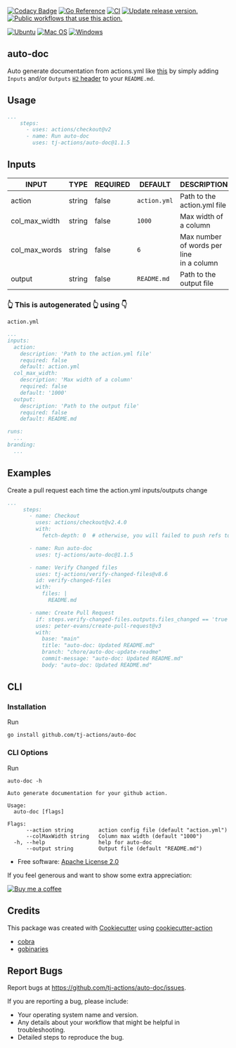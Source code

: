 [![Codacy Badge](https://api.codacy.com/project/badge/Grade/bb5dc10c1d2645c0894fa6774300639b)](https://app.codacy.com/gh/tj-actions/auto-doc?utm_source=github.com\&utm_medium=referral\&utm_content=tj-actions/auto-doc\&utm_campaign=Badge_Grade_Settings)
[![Go Reference](https://pkg.go.dev/badge/github.com/tj-actions/auto-doc.svg)](https://pkg.go.dev/github.com/tj-actions/auto-doc)
[![CI](https://github.com/tj-actions/auto-doc/workflows/CI/badge.svg)](https://github.com/tj-actions/auto-doc/actions?query=workflow%3ACI)
[![Update release version.](https://github.com/tj-actions/auto-doc/workflows/Update%20release%20version./badge.svg)](https://github.com/tj-actions/auto-doc/actions?query=workflow%3A%22Update+release+version.%22)
[![Public workflows that use this action.](https://img.shields.io/endpoint?url=https%3A%2F%2Fapi-tj-actions1.vercel.app%2Fapi%2Fgithub-actions%2Fused-by%3Faction%3Dtj-actions%2Fauto-doc%26badge%3Dtrue)](https://github.com/search?o=desc\&q=tj-actions+auto-doc+language%3AYAML\&s=\&type=Code)

[![Ubuntu](https://img.shields.io/badge/Ubuntu-E95420?logo=ubuntu\&logoColor=white)](https://docs.github.com/en/actions/reference/workflow-syntax-for-github-actions#jobsjob_idruns-on)
[![Mac OS](https://img.shields.io/badge/mac%20os-000000?logo=macos\&logoColor=F0F0F0)](https://docs.github.com/en/actions/reference/workflow-syntax-for-github-actions#jobsjob_idruns-on)
[![Windows](https://img.shields.io/badge/Windows-0078D6?logo=windows\&logoColor=white)](https://docs.github.com/en/actions/reference/workflow-syntax-for-github-actions#jobsjob_idruns-on)

## auto-doc

Auto generate documentation from actions.yml like [this](#inputs) by simply adding `Inputs` and/or `Outputs` [`H2` header](https://github.com/adam-p/markdown-here/wiki/Markdown-Cheatsheet#headers) to your `README.md`.

## Usage

```yaml
...
    steps:
      - uses: actions/checkout@v2
      - name: Run auto-doc
        uses: tj-actions/auto-doc@1.1.5
```

## Inputs

<!-- AUTO-DOC-INPUT:START - Do not remove or modify this section -->

|     INPUT     |  TYPE  | REQUIRED |   DEFAULT    |                 DESCRIPTION                 |
|---------------|--------|----------|--------------|---------------------------------------------|
| action        | string | false    | `action.yml` | Path to the action.yml file                 |
| col_max_width | string | false    | `1000`       | Max width of a column                       |
| col_max_words | string | false    | `6`          | Max number of words per line<br>in a column |
| output        | string | false    | `README.md`  | Path to the output file                     |

<!-- AUTO-DOC-INPUT:END -->

### 👆 This is autogenerated 👆 using 👇

`action.yml`

```yaml
...
inputs:
  action:
    description: 'Path to the action.yml file'
    required: false
    default: action.yml
  col_max_width:
    description: 'Max width of a column'
    required: false
    default: '1000'
  output:
    description: 'Path to the output file'
    required: false
    default: README.md

runs:
  ...
branding:
  ...
```

## Examples

Create a pull request each time the action.yml inputs/outputs change

```yaml
...
     steps:
       - name: Checkout
         uses: actions/checkout@v2.4.0
         with:
           fetch-depth: 0  # otherwise, you will failed to push refs to dest repo

       - name: Run auto-doc
         uses: tj-actions/auto-doc@1.1.5

       - name: Verify Changed files
         uses: tj-actions/verify-changed-files@v8.6
         id: verify-changed-files
         with:
           files: |
             README.md

       - name: Create Pull Request
         if: steps.verify-changed-files.outputs.files_changed == 'true'
         uses: peter-evans/create-pull-request@v3
         with:
           base: "main"
           title: "auto-doc: Updated README.md"
           branch: "chore/auto-doc-update-readme"
           commit-message: "auto-doc: Updated README.md"
           body: "auto-doc: Updated README.md"
```

## CLI

### Installation

Run

```shell script
go install github.com/tj-actions/auto-doc
```

### CLI Options

Run
```shell script
auto-doc -h
```

```text
Auto generate documentation for your github action.

Usage:
  auto-doc [flags]

Flags:
      --action string        action config file (default "action.yml")
      --colMaxWidth string   Column max width (default "1000")
  -h, --help                 help for auto-doc
      --output string        Output file (default "README.md")
```

*   Free software: [Apache License 2.0](LICENSE)

If you feel generous and want to show some extra appreciation:

[![Buy me a coffee][buymeacoffee-shield]][buymeacoffee]

[buymeacoffee]: https://www.buymeacoffee.com/jackton1

[buymeacoffee-shield]: https://www.buymeacoffee.com/assets/img/custom_images/orange_img.png

## Credits

This package was created with [Cookiecutter](https://github.com/cookiecutter/cookiecutter) using [cookiecutter-action](https://github.com/tj-actions/cookiecutter-action)

*   [cobra](https://github.com/spf13/cobra/cobra)
*   [gobinaries](https://github.com/tj/gobinaries)

## Report Bugs

Report bugs at https://github.com/tj-actions/auto-doc/issues.

If you are reporting a bug, please include:

*   Your operating system name and version.
*   Any details about your workflow that might be helpful in troubleshooting.
*   Detailed steps to reproduce the bug.
